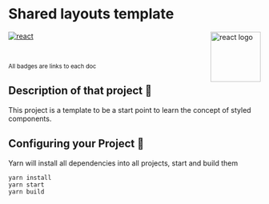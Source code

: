 # Shared layouts template

<Img src="https://upload.wikimedia.org/wikipedia/commons/thumb/a/a7/React-icon.svg/220px-React-icon.svg.png" alt="react logo" height="100px" align="right" />

[![react](https://img.shields.io/badge/react-%5E17.0.2-blue?logo=React)](https://reactjs.org/)

</br>

<small>All badges are links to each doc</small>

## Description of that project 📖

This project is a template to be a start point to learn the concept of styled components.

## Configuring your Project 🧰

Yarn will install all dependencies into all projects, start and build them

```batch
yarn install
yarn start
yarn build
```
